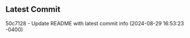 
## Latest Commit
50c7128 - Update README with latest commit info (2024-08-29 16:53:23 -0400) <Yunxi-Zhou>
